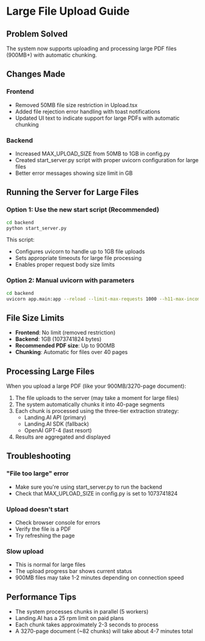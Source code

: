 # Large File Upload Guide

## Problem Solved
The system now supports uploading and processing large PDF files (900MB+) with automatic chunking.

## Changes Made

### Frontend
- Removed 50MB file size restriction in Upload.tsx
- Added file rejection error handling with toast notifications
- Updated UI text to indicate support for large PDFs with automatic chunking

### Backend
- Increased MAX_UPLOAD_SIZE from 50MB to 1GB in config.py
- Created start_server.py script with proper uvicorn configuration for large files
- Better error messages showing size limit in GB

## Running the Server for Large Files

### Option 1: Use the new start script (Recommended)
```bash
cd backend
python start_server.py
```

This script:
- Configures uvicorn to handle up to 1GB file uploads
- Sets appropriate timeouts for large file processing
- Enables proper request body size limits

### Option 2: Manual uvicorn with parameters
```bash
cd backend
uvicorn app.main:app --reload --limit-max-requests 1000 --h11-max-incomplete-event-size 1073741824
```

## File Size Limits
- **Frontend**: No limit (removed restriction)
- **Backend**: 1GB (1073741824 bytes)
- **Recommended PDF size**: Up to 900MB
- **Chunking**: Automatic for files over 40 pages

## Processing Large Files
When you upload a large PDF (like your 900MB/3270-page document):
1. The file uploads to the server (may take a moment for large files)
2. The system automatically chunks it into 40-page segments
3. Each chunk is processed using the three-tier extraction strategy:
   - Landing.AI API (primary)
   - Landing.AI SDK (fallback)
   - OpenAI GPT-4 (last resort)
4. Results are aggregated and displayed

## Troubleshooting

### "File too large" error
- Make sure you're using start_server.py to run the backend
- Check that MAX_UPLOAD_SIZE in config.py is set to 1073741824

### Upload doesn't start
- Check browser console for errors
- Verify the file is a PDF
- Try refreshing the page

### Slow upload
- This is normal for large files
- The upload progress bar shows current status
- 900MB files may take 1-2 minutes depending on connection speed

## Performance Tips
- The system processes chunks in parallel (5 workers)
- Landing.AI has a 25 rpm limit on paid plans
- Each chunk takes approximately 2-3 seconds to process
- A 3270-page document (~82 chunks) will take about 4-7 minutes total